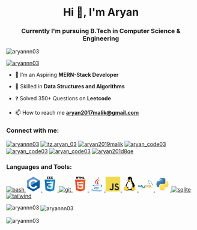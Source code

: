 <h1 align="center">Hi 👋, I'm Aryan</h1>
<h3 align="center">Currently I'm pursuing B.Tech in Computer Science & Engineering</h3>

<p align="left"> <img src="https://komarev.com/ghpvc/?username=aryannn03&label=Profile%20views&color=0e75b6&style=flat" alt="aryannn03" /> </p>

<p align="left"> <a href="https://github.com/ryo-ma/github-profile-trophy"><img src="https://github-profile-trophy.vercel.app/?username=aryannn03" alt="aryannn03" /></a> </p>

- 🔭 I’m an Aspiring **MERN-Stack Developer**

- 🌱 Skilled in **Data Structures and Algorithms**

- ❓ Solved 350+ Questions on **Leetcode**

- 📫 How to reach me **aryan2017malik@gmail.com**

<h3 align="left">Connect with me:</h3>
<p align="left">
<a href="https://linkedin.com/in/aryannn03" target="blank"><img align="center" src="https://raw.githubusercontent.com/rahuldkjain/github-profile-readme-generator/master/src/images/icons/Social/linked-in-alt.svg" alt="aryannn03" height="30" width="40" /></a>
<a href="https://instagram.com/aryannn0301" target="blank"><img align="center" src="https://raw.githubusercontent.com/rahuldkjain/github-profile-readme-generator/master/src/images/icons/Social/instagram.svg" alt="itz.aryan_03" height="30" width="40" /></a>
<a href="https://www.codechef.com/users/aryan2019malik" target="blank"><img align="center" src="https://cdn.jsdelivr.net/npm/simple-icons@3.1.0/icons/codechef.svg" alt="aryan2019malik" height="30" width="40" /></a>
<a href="https://www.hackerrank.com/aryan_code03" target="blank"><img align="center" src="https://raw.githubusercontent.com/rahuldkjain/github-profile-readme-generator/master/src/images/icons/Social/hackerrank.svg" alt="aryan_code03" height="30" width="40" /></a>
<a href="https://codeforces.com/profile/aryan_code03" target="blank"><img align="center" src="https://raw.githubusercontent.com/rahuldkjain/github-profile-readme-generator/master/src/images/icons/Social/codeforces.svg" alt="aryan_code03" height="30" width="40" /></a>
<a href="https://www.leetcode.com/aryan_code03" target="blank"><img align="center" src="https://raw.githubusercontent.com/rahuldkjain/github-profile-readme-generator/master/src/images/icons/Social/leet-code.svg" alt="aryan_code03" height="30" width="40" /></a>
<a href="https://auth.geeksforgeeks.org/user/aryan201d8qe" target="blank"><img align="center" src="https://raw.githubusercontent.com/rahuldkjain/github-profile-readme-generator/master/src/images/icons/Social/geeks-for-geeks.svg" alt="aryan201d8qe" height="30" width="40" /></a>
</p>

<h3 align="left">Languages and Tools:</h3>
<p align="left"> <a href="https://www.gnu.org/software/bash/" target="_blank" rel="noreferrer"> <img src="https://www.vectorlogo.zone/logos/gnu_bash/gnu_bash-icon.svg" alt="bash" width="40" height="40"/> </a> <a href="https://www.cprogramming.com/" target="_blank" rel="noreferrer"> <img src="https://raw.githubusercontent.com/devicons/devicon/master/icons/c/c-original.svg" alt="c" width="40" height="40"/> </a> <a href="https://www.w3schools.com/css/" target="_blank" rel="noreferrer"> <img src="https://raw.githubusercontent.com/devicons/devicon/master/icons/css3/css3-original-wordmark.svg" alt="css3" width="40" height="40"/> </a> <a href="https://git-scm.com/" target="_blank" rel="noreferrer"> <img src="https://www.vectorlogo.zone/logos/git-scm/git-scm-icon.svg" alt="git" width="40" height="40"/> </a> <a href="https://www.w3.org/html/" target="_blank" rel="noreferrer"> <img src="https://raw.githubusercontent.com/devicons/devicon/master/icons/html5/html5-original-wordmark.svg" alt="html5" width="40" height="40"/> </a> <a href="https://www.java.com" target="_blank" rel="noreferrer"> <img src="https://raw.githubusercontent.com/devicons/devicon/master/icons/java/java-original.svg" alt="java" width="40" height="40"/> </a> <a href="https://developer.mozilla.org/en-US/docs/Web/JavaScript" target="_blank" rel="noreferrer"> <img src="https://raw.githubusercontent.com/devicons/devicon/master/icons/javascript/javascript-original.svg" alt="javascript" width="40" height="40"/> </a> <a href="https://www.linux.org/" target="_blank" rel="noreferrer"> <img src="https://raw.githubusercontent.com/devicons/devicon/master/icons/linux/linux-original.svg" alt="linux" width="40" height="40"/> </a> <a href="https://www.mysql.com/" target="_blank" rel="noreferrer"> <img src="https://raw.githubusercontent.com/devicons/devicon/master/icons/mysql/mysql-original-wordmark.svg" alt="mysql" width="40" height="40"/> </a> <a href="https://www.python.org" target="_blank" rel="noreferrer"> <img src="https://raw.githubusercontent.com/devicons/devicon/master/icons/python/python-original.svg" alt="python" width="40" height="40"/> </a> <a href="https://www.sqlite.org/" target="_blank" rel="noreferrer"> <img src="https://www.vectorlogo.zone/logos/sqlite/sqlite-icon.svg" alt="sqlite" width="40" height="40"/> </a> <a href="https://tailwindcss.com/" target="_blank" rel="noreferrer"> <img src="https://www.vectorlogo.zone/logos/tailwindcss/tailwindcss-icon.svg" alt="tailwind" width="40" height="40"/> </a> </p>

<p><img align="left" src="https://github-readme-stats.vercel.app/api/top-langs?username=aryannn03&show_icons=true&locale=en&layout=compact" alt="aryannn03" /></p>

<p>&nbsp;<img align="center" src="https://github-readme-stats.vercel.app/api?username=aryannn03&show_icons=true&locale=en" alt="aryannn03" /></p>

<p><img align="center" src="https://github-readme-streak-stats.herokuapp.com/?user=aryannn03&" alt="aryannn03" /></p>
